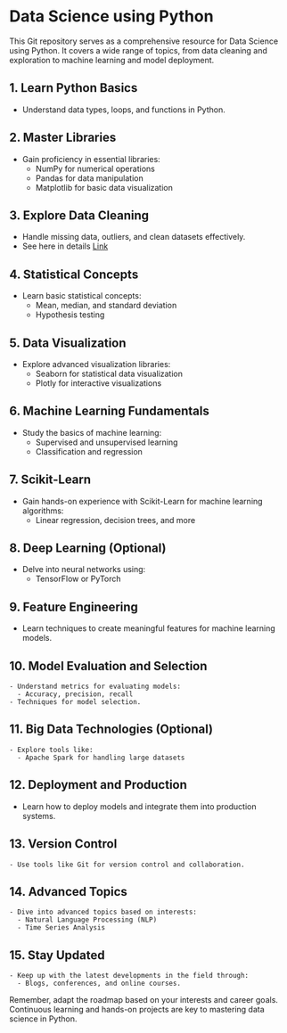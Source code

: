 # Data Science using Python
This Git repository serves as a comprehensive resource for Data Science using Python. It covers a wide range of topics, from data cleaning and exploration to machine learning and model deployment.


## 1. Learn Python Basics
   - Understand data types, loops, and functions in Python.

## 2. Master Libraries
   - Gain proficiency in essential libraries:
     - NumPy for numerical operations
     - Pandas for data manipulation
     - Matplotlib for basic data visualization

## 3. Explore Data Cleaning
   - Handle missing data, outliers, and clean datasets effectively.
   - See here in details
   [Link](md/data_cleaning.md)

## 4. Statistical Concepts
   - Learn basic statistical concepts:
     - Mean, median, and standard deviation
     - Hypothesis testing

## 5. Data Visualization
   - Explore advanced visualization libraries:
     - Seaborn for statistical data visualization
     - Plotly for interactive visualizations

## 6. Machine Learning Fundamentals
   - Study the basics of machine learning:
     - Supervised and unsupervised learning
     - Classification and regression

## 7. Scikit-Learn
   - Gain hands-on experience with Scikit-Learn for machine learning algorithms:
     - Linear regression, decision trees, and more

## 8. Deep Learning (Optional)
   - Delve into neural networks using:
     - TensorFlow or PyTorch

## 9. Feature Engineering
   - Learn techniques to create meaningful features for machine learning models.

## 10. Model Evaluation and Selection
    - Understand metrics for evaluating models:
      - Accuracy, precision, recall
    - Techniques for model selection.

## 11. Big Data Technologies (Optional)
    - Explore tools like:
      - Apache Spark for handling large datasets

## 12. Deployment and Production
   - Learn how to deploy models and integrate them into production systems.

## 13. Version Control
    - Use tools like Git for version control and collaboration.

## 14. Advanced Topics
    - Dive into advanced topics based on interests:
      - Natural Language Processing (NLP)
      - Time Series Analysis

## 15. Stay Updated
    - Keep up with the latest developments in the field through:
      - Blogs, conferences, and online courses.

Remember, adapt the roadmap based on your interests and career goals. Continuous
learning and hands-on projects are key to mastering data science in Python.
